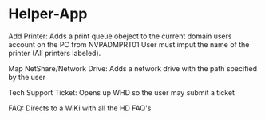 # Helper-App

Add Printer:
  Adds a print queue obeject to the current domain users account on the PC from NVPADMPRT01
  User must imput the name of the printer (All printers labeled). 

Map NetShare/Network Drive: 
  Adds a network drive with the path specified by the user
  
 Tech Support Ticket:
  Opens up WHD so the user may submit a ticket
  
 FAQ:
  Directs to a WiKi with all the HD FAQ's
